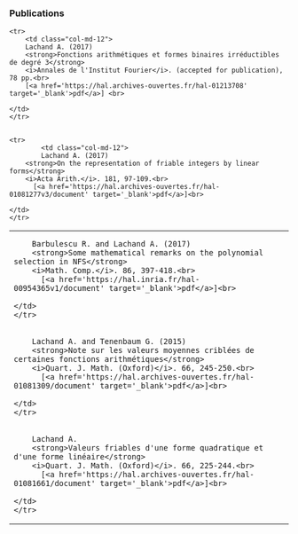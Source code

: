 

<h3> <a class="smaller" name="Publications"><i class="fa fa-chevron-right smaller"></i></a> Publications </h3>


<table class="table table-hover">

    <tr>
        <td class="col-md-12">
        Lachand A. (2017)
        <strong>Fonctions arithmétiques et formes binaires irréductibles de degré 3</strong>
        <i>Annales de l'Institut Fourier</i>. (accepted for publication), 78 pp.<br>
        [<a href='https://hal.archives-ouvertes.fr/hal-01213708' target='_blank'>pdf</a>] <br>
        
    </td>
    </tr>
    

    <tr>
            <td class="col-md-12">
            Lachand A. (2017)
        <strong>On the representation of friable integers by linear forms</strong>
        <i>Acta Arith.</i>. 181, 97-109.<br>
          [<a href='https://hal.archives-ouvertes.fr/hal-01081277v3/document' target='_blank'>pdf</a>]<br>
        
    </td>
    </tr>

   <tr>
        <td class="col-md-12">
  
        Barbulescu R. and Lachand A. (2017)
        <strong>Some mathematical remarks on the polynomial selection in NFS</strong>
        <i>Math. Comp.</i>. 86, 397-418.<br>
          [<a href='https://hal.inria.fr/hal-00954365v1/document' target='_blank'>pdf</a>]<br>
        
    </td>
    </tr>
    
  <tr>
        <td class="col-md-12">
  
        Lachand A. and Tenenbaum G. (2015)
        <strong>Note sur les valeurs moyennes criblées de certaines fonctions arithmétiques</strong>
        <i>Quart. J. Math. (Oxford)</i>. 66, 245-250.<br>
          [<a href='https://hal.archives-ouvertes.fr/hal-01081309/document' target='_blank'>pdf</a>]<br>
        
    </td>
    </tr>
 <tr>
        <td class="col-md-12">
 
        Lachand A.
        <strong>Valeurs friables d'une forme quadratique et d'une forme linéaire</strong>
        <i>Quart. J. Math. (Oxford)</i>. 66, 225-244.<br>
          [<a href='https://hal.archives-ouvertes.fr/hal-01081661/document' target='_blank'>pdf</a>]<br>
        
    </td>
    </tr>
</table>

